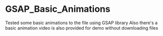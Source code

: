 # GSAP_Basic_Animations
Tested some basic animations to the file using GSAP library 
Also there's a basic animation video is also provided for demo without downloading files
